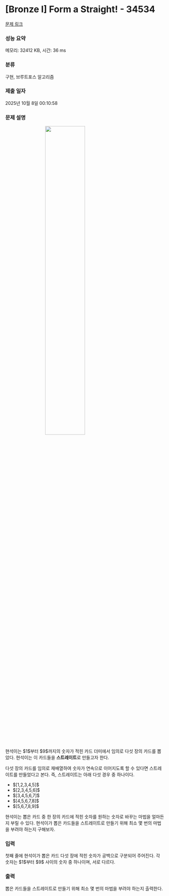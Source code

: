 # [Bronze I] Form a Straight! - 34534 

[문제 링크](https://www.acmicpc.net/problem/34534) 

### 성능 요약

메모리: 32412 KB, 시간: 36 ms

### 분류

구현, 브루트포스 알고리즘

### 제출 일자

2025년 10월 8일 00:10:58

### 문제 설명

<p><img alt="" src="" style="width:50%; height:auto; display:block; margin:auto;"></p>

<p>현석이는 $1$부터 $9$까지의 숫자가 적힌 카드 더미에서 임의로 다섯 장의 카드를 뽑았다. 현석이는 이 카드들을 <strong>스트레이트</strong>로 만들고자 한다.</p>

<p>다섯 장의 카드를 임의로 재배열하여 숫자가 연속으로 이어지도록 할 수 있다면 스트레이트를 만들었다고 본다. 즉, 스트레이트는 아래 다섯 경우 중 하나이다.</p>

<ul>
<li>$[1,2,3,4,5]$</li>
<li>$[2,3,4,5,6]$</li>
<li>$[3,4,5,6,7]$</li>
<li>$[4,5,6,7,8]$</li>
<li>$[5,6,7,8,9]$</li>
</ul>

<p>현석이는 뽑은 카드 중 한 장의 카드에 적힌 숫자를 원하는 숫자로 바꾸는 마법을 얼마든지 부릴 수 있다. 현석이가 뽑은 카드들을 스트레이트로 만들기 위해 최소 몇 번의 마법을 부려야 하는지 구해보자.</p>

### 입력 

 <p>첫째 줄에 현석이가 뽑은 카드 다섯 장에 적힌 숫자가 공백으로 구분되어 주어진다. 각 숫자는 $1$부터 $9$ 사이의 숫자 중 하나이며, 서로 다르다.</p>

### 출력 

 <p>뽑은 카드들을 스트레이트로 만들기 위해 최소 몇 번의 마법을 부려야 하는지 출력한다.</p>

